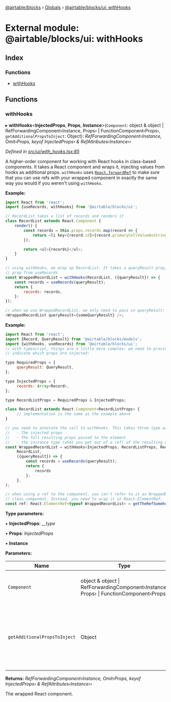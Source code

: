 [@airtable/blocks](../README.md) › [Globals](../globals.md) ›
[@airtable/blocks/ui: withHooks](_airtable_blocks_ui__withhooks.md)

# External module: @airtable/blocks/ui: withHooks

## Index

### Functions

-   [withHooks](_airtable_blocks_ui__withhooks.md#withhooks)

## Functions

### withHooks

▸ **withHooks**<**InjectedProps**, **Props**, **Instance**>(`Component`: object & object |
RefForwardingComponent‹Instance, Props› | FunctionComponent‹Props›, `getAdditionalPropsToInject`:
Object): _RefForwardingComponent‹Instance, Omit‹Props, keyof InjectedProps› &
RefAttributes‹Instance››_

_Defined in
[src/ui/with_hooks.tsx:85](https://github.com/airtable/blocks/blob/@airtable/blocks@0.0.35/packages/sdk/src/ui/with_hooks.tsx#L85)_

A higher-order component for working with React hooks in class-based components. It takes a React
component and wraps it, injecting values from hooks as additional props. `withHooks` uses
[`React.forwardRef`](https://reactjs.org/docs/forwarding-refs.html) to make sure that you can use
refs with your wrapped component in exactly the same way you would if you weren't using `withHooks`.

**Example:**

```js
import React from 'react';
import {useRecords, withHooks} from '@airtable/blocks/ui';

// RecordList takes a list of records and renders it
class RecordList extends React.Component {
    render() {
        const records = this.props.records.map(record => {
            return <li key={record.id}>{record.primaryCellValueAsString}</li>;
        });

        return <ul>{records}</ul>;
    }
}

// using withHooks, we wrap up RecordList. It takes a queryResult prop, and injects a records
// prop from useRecords
const WrappedRecordList = withHooks(RecordList, ({queryResult}) => {
    const records = useRecords(queryResult);
    return {
        records: records,
    };
});

// when we use WrappedRecordList, we only need to pass in queryResult:
<WrappedRecordList queryResult={someQueryResult} />;
```

**Example:**

```js
import React from 'react';
import {Record, QueryResult} from '@airtable/blocks/models';
import {withHooks, useRecords} from '@airtable/blocks/ui';
// with typescript, things are a little more complex: we need to provide some type annotations to
// indicate which props are injected:

type RequiredProps = {
     queryResult: QueryResult,
};

type InjectedProps = {
     records: Array<Record>,
};

type RecordListProps = RequiredProps & InjectedProps;

class RecordList extends React.Component<RecordListProps> {
     // implementation is the same as the example above
}

// you need to annotate the call to withHooks. This takes three type args:
//   - The injected props
//   - The full resulting props passed to the element
//   - the instance type (what you get out of a ref) of the resulting component
const WrappedRecordList = withHooks<InjectedProps, RecordListProps, RecordList>(
     RecordList,
     ({queryResult}) => {
         const records = useRecords(queryResult);
         return {
             records
         };
     },
);

// when using a ref to the component, you can't refer to it as WrappedRecordList like a normal
// class component. Instead, you need to wrap it in React.ElementRef:
const ref: React.ElementRef<typeof WrappedRecordList> = getTheRefSomehow();
```

**Type parameters:**

▪ **InjectedProps**: _\_\_type_

▪ **Props**: _InjectedProps_

▪ **Instance**

**Parameters:**

| Name                         | Type                                                                                           | Description                                                                                   |
| ---------------------------- | ---------------------------------------------------------------------------------------------- | --------------------------------------------------------------------------------------------- |
| `Component`                  | object & object &#124; RefForwardingComponent‹Instance, Props› &#124; FunctionComponent‹Props› | The React component you want to inject hooks into.                                            |
| `getAdditionalPropsToInject` | Object                                                                                         | A function that takes props and returns more props to be injected into the wrapped component. |

**Returns:** _RefForwardingComponent‹Instance, Omit‹Props, keyof InjectedProps› &
RefAttributes‹Instance››_

The wrapped React component.
